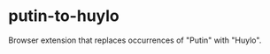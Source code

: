 putin-to-huylo
==============

  Browser extension that replaces occurrences of "Putin" with "Huylo".
